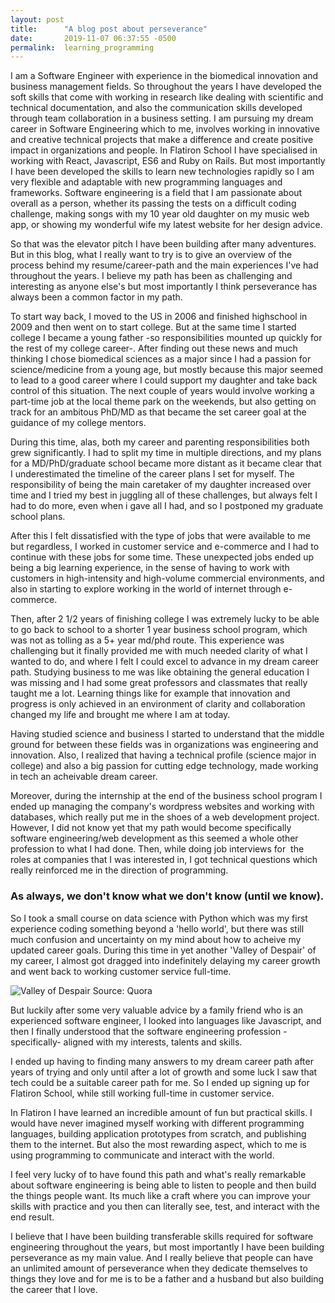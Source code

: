 ```yaml
---
layout: post
title:      "A blog post about perseverance"
date:       2019-11-07 06:37:55 -0500
permalink:  learning_programming
---
```


I am a Software Engineer with experience in the biomedical innovation and business management fields. So throughout the years I have developed the soft skills that come with working in research like dealing with scientific and technical documentation, and also the communication skills developed through team collaboration in a business setting. I am pursuing my dream career in Software Engineering which to me, involves working in innovative and creative technical projects that make a difference and create positive impact in organizations and people. In Flatiron School I have specialised in working with React, Javascript, ES6 and Ruby on Rails. But most importantly I have been developed the skills to learn new technologies rapidly so I am very flexible and adaptable with new programming languages and frameworks. Software engineering is a field that I am passionate about overall as a person, whether its passing the tests on a difficult coding challenge, making songs with my 10 year old daughter on my music web app, or showing my wonderful wife my latest website for her design advice.

So that was the elevator pitch I have been building after many adventures. But in this blog, what I really want to try is to give an overview of the process behind my resume/career-path and the main experiences I've had throughout the years. I believe my path has been as challenging and interesting as anyone else's but most importantly I think perseverance has always been a common factor in my path.

To start way back, I moved to the US in 2006 and finished highschool in 2009 and then went on to start college. But at the same time I started college I became a young father -so responsibilities mounted up quickly for the rest of my college career-. After finding out these news and much thinking I chose biomedical sciences as a major since I had a passion for science/medicine from a young age, but mostly because this major seemed to lead to a good career where I could support my daughter and take back control of this situation. The next couple of years would involve working a part-time job at the local theme park on the weekends, but also getting on track for an ambitous PhD/MD as that became the set career goal at the guidance of my college mentors.

During this time, alas, both my career and parenting responsibilities both grew significantly. I had to split my time in multiple directions, and my plans for a MD/PhD/graduate school became more distant as it became clear that I underestimated the timeline of the career plans I set for myself. The responsibility of being the main caretaker of my daughter increased over time and I tried my best in juggling all of these challenges, but always felt I had to do more, even when i gave all I had, and so I postponed my graduate school plans.

After this I felt dissatisfied with the type of jobs that were available to me but regardless, I worked in customer service and e-commerce and I had to continue with these jobs for some time. These unexpected jobs ended up being a big learning experience, in the sense of having to work with customers in high-intensity and high-volume commercial environments, and also in starting to explore working in the world of internet through e-commerce.

Then, after 2 1/2 years of finishing college I was extremely lucky to be able to go back to school to a shorter 1 year business school program, which was not as tolling as a 5+ year md/phd route. This experience was challenging but it finally provided me with much needed clarity of what I wanted to do, and where I felt I could excel to advance in my dream career path. Studying business to me was like obtaining the general education I was missing and I had some great professors and classmates that really taught me a lot. Learning things like for example that innovation and progress is only achieved in an environment of clarity and collaboration changed my life and brought me where I am at today.

Having studied science and business I started to understand that the middle ground for between these fields was in organizations was engineering and innovation. Also, I realized that having a technical profile (science major in college) and also a big passion for cutting edge technology, made working in tech an acheivable dream career. 

Moreover, during the internship at the end of the business school program I ended up managing the company's wordpress websites and working with databases, which really put me in the shoes of a web development project. However, I did not know yet that my path would become specifically software engineering/web development as this seemed a whole other profession to what I had done. Then, while doing job interviews for  the roles at companies that I was interested in, I got technical questions which really reinforced me in the direction of programming.

### As always, we don't know what we don't know (until we know).

So I took a small course on data science with Python which was my first experience coding something beyond a 'hello world', but there was still much confusion and uncertainty on my mind about how to acheive my updated career goals. During this time in yet another 'Valley of Despair' of my career, I almost got dragged into indefinitely delaying my career growth and went back to working customer service full-time. 

![Valley of Despair](https://qph.fs.quoracdn.net/main-qimg-479710148d811d4017b943691dff4325.webp)
Source: Quora

But luckily after some very valuable advice by a family friend who is an experienced software engineer, I looked into languages like Javascript, and then I finally understood that the software engineering profession -specifically- aligned with my interests, talents and skills. 

I ended up having to finding many answers to my dream career path after years of trying and only until after a lot of growth and some luck I saw that tech could be a suitable career path for me. So I ended up signing up for Flatiron School, while still working full-time in customer service.

In Flatiron I have learned an incredible amount of fun but practical skills. I would have never imagined myself working with different programming languages, building application prototypes from scratch, and publishing them to the internet. But also the most rewarding aspect, which to me is using programming to communicate and interact with the world.

I feel very lucky of to have found this path and what's really remarkable about software engineering is being able to listen to people and then build the things people want. Its much like a craft where you can improve your skills with practice and you then can literally see, test, and interact with the end result. 

I believe that I have been building transferable skills required for software engineering throughout the years, but most importantly I have been building perseverance as my main value. And I really believe that people can have an unlimited amount of perseverance when they dedicate themselves to things they love and for me is to be a father and a husband but also building the career that I love.
